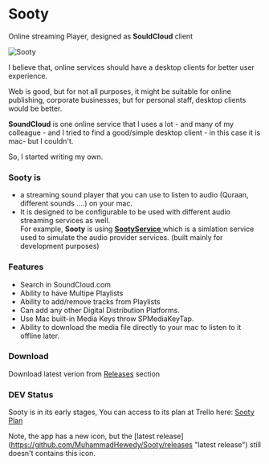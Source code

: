 Sooty
======

Online streaming Player, designed as **SouldCloud** client 

![Sooty](https://raw.githubusercontent.com/MuhammadHewedy/Sooty/master/bin/Sooty.png "Sooty")

I believe that, online services should have a desktop clients for better user experience.  

Web is good, but for not all purposes, it might be suitable for online publishing, corporate businesses, but for personal staff, desktop clients would be better.

**SoundCloud** is one online service that I uses a lot - and many of my colleague - and I tried to find a good/simple desktop client - in this case it is mac- but I couldn't.

So, I started writing my own.

### Sooty is
  - a streaming sound player that you can use to listen to audio (Quraan, different sounds ....) on your mac.  
  - It is designed to be configurable to be used with different audio streaming services as well.   
  For example, **Sooty** is using [**SootyService** ](https://github.com/MuhammadHewedy/SootyService "SootyService") which is a simlation service used to simulate the audio provider services. (built mainly for development purposes)

### Features
 - Search in SoundCloud.com 
 - Ability to have Multipe Playlists
 - Ability to add/remove tracks from Playlists
 - Can add any other Digital Distribution Platforms.
 - Use Mac built-in Media Keys throw SPMediaKeyTap.
 - Ability to download the media file directly to your mac to listen to it offline later.

### Download
Download latest verion from [Releases](https://github.com/MuhammadHewedy/Sooty/releases "Releases") section 


### DEV Status
Sooty is in its early stages, You can access to its plan at Trello here: [Sooty Plan](https://trello.com/b/CZw9cygi/sooty-plan "Sooty Plan")

Note, the app has a new icon, but the [latest release] (https://github.com/MuhammadHewedy/Sooty/releases "latest release") still doesn't contains this icon.

